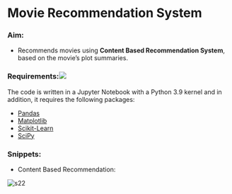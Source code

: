 # Movie Recommendation System

### Aim:

- Recommends movies using **Content Based Recommendation System**, based on the movie’s plot summaries.

### Requirements:![](Aspose.Words.e37c25dd-c0ee-4eff-9c80-006d8432fce1.001.png)
The code is written in a Jupyter Notebook with a Python 3.9  kernel and in addition, it requires the following packages:

- [Pandas](http://pandas.pydata.org/)
- [Matplotlib](http://matplotlib.org/)
- [Scikit-Learn](https://scikit-learn.org/)
- [SciPy](https://scipy.org/)

### Snippets:

- Content Based Recommendation:

![s22](https://user-images.githubusercontent.com/75270684/223134713-096257c5-9033-4016-b7c2-c434c86170c7.png)

